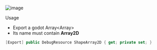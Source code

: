 ![image](https://github.com/D0vid/Array2DExport/assets/42772925/9612ca8d-6690-4c5f-b858-688ad924f8d5)

Usage
* Export a godot Array<Array<int>>
* Its name must contain **Array2D**

```csharp
[Export] public DebugResource ShapeArray2D { get; private set; }
```
